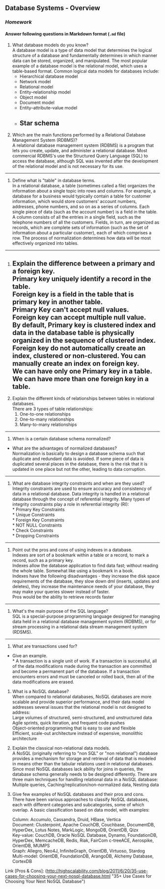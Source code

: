 ﻿## Database Systems - Overview
### _Homework_

#### Answer following questions in Markdown format (`.md` file)

1.  What database models do you know?   
		A database model is a type of data model that determines the logical structure of a database and fundamentally determines in which manner data can be stored, organized, and manipulated. The most popular example of a database model is the relational model, which uses a table-based format.
	Common logical data models for databases include:  
    - Hierarchical database model  
    - Network model  
    - Relational model  
    - Entity–relationship model  
    - Object model  
    - Document model  
    - Entity–attribute–value model  
    - Star schema  
		-----
1.  Which are the main functions performed by a Relational Database Management System (RDBMS)?  
	A relational database management system (RDBMS) is a program that lets you create, update, and administer a relational database. Most commercial RDBMS's use the Structured Query Language (SQL) to access the database, although SQL was invented after the development of the relational model and is not necessary for its use.  
---
1.  Define what is "table" in database terms.  
	In a relational database, a table (sometimes called a file) organizes the information about a single topic into rows and columns. For example, a database for a business would typically contain a table for customer information, which would store customers' account numbers, addresses, phone numbers, and so on as a series of columns. Each single piece of data (such as the account number) is a field in the table. A column consists of all the entries in a single field, such as the telephone numbers of all the customers. Fields, in turn, are organized as records, which are complete sets of information (such as the set of information about a particular customer), each of which comprises a row. The process of normalization determines how data will be most effectively organized into tables.  
---
1.  Explain the difference between a primary and a foreign key.  
	Primary key uniquely identify a record in the table.  
	Foreign key is a field in the table that is primary key in another table.  
	Primary Key can't accept null values.  
	Foreign key can accept multiple null value.  
	By default, Primary key is clustered index and data in the database table is physically organized in the sequence of clustered index.  
	Foreign key do not automatically create an index, clustered or non-clustered. You can manually create an index on foreign key.  
	We can have only one Primary key in a table.  
	We can have more than one foreign key in a table.  
	---
1.  Explain the different kinds of relationships between tables in relational databases.  
There are 3 types of table relationships:    
	1. One-to-one relationships  
	1. One-to-many relationships  
	1. Many-to-many relationships  
---
1.  When is a certain database schema normalized?  
  * What are the advantages of normalized databases?  
		Normalization is basically to design a database schema such that duplicate and redundant data is avoided. If some piece of data is duplicated several places in the database, there is the risk that it is updated in one place but not the other, leading to data corruption.  
---
1.  What are database integrity constraints and when are they used?  
		Integrity constraints are used to ensure accuracy and consistency of data in a relational database. Data integrity is handled in a relational database through the concept of referential integrity. Many types of integrity constraints play a role in referential integrity (RI):  
		*	Primary Key Constraints  
		*	Unique Constraints  
		*	Foreign Key Constraints  
		*	NOT NULL Constraints  
		*	Check Constraints  
		*	Dropping Constraints  
---
1.  Point out the pros and cons of using indexes in a database.  
	Indexes are sort of a bookmark within a table or a record, to mark a record, such as a primary key.  
	Indexes allow the database application to find data fast; without reading the whole table. Somewhat like using a bookmark in a book.  
	Indexes have the following disadvantages - they increase the disk space requirements of the database, they slow down dml (inserts, updates and deletes), they increase the maintenance needs of your database, they may make your queries slower instead of faster.  
	Pros would be the ability to retrieve records faster   
---  
1.  What's the main purpose of the SQL language?  
	SQL is a special-purpose programming language designed for managing data held in a relational database management system (RDBMS), or for stream processing in a relational data stream management system (RDSMS).  
---
1.  What are transactions used for?  
  * Give an example.  
		*	A transaction is a single unit of work. If a transaction is successful, all of the data modifications made during the transaction are committed and become a permanent part of the database. If a transaction encounters errors and must be canceled or rolled back, then all of the data modifications are erased.  
		


1.  What is a NoSQL database?  
When compared to relational databases, NoSQL databases are more scalable and provide superior performance, and their data model addresses several issues that the relational model is not designed to address:  
	 Large volumes of structured, semi-structured, and unstructured data  
	 Agile sprints, quick iteration, and frequent code pushes  
	 Object-oriented programming that is easy to use and flexible  
	 Efficient, scale-out architecture instead of expensive, monolithic architecture  
1.  Explain the classical non-relational data models.  
		A NoSQL (originally referring to "non SQL" or "non relational") database provides a mechanism for storage and retrieval of data that is modeled in means other than the tabular relations used in relational databases.  
Since most NoSQL databases lack ability for joins in queries, the database schema generally needs to be designed differently. There are three main techniques for handling relational data in a NoSQL database: Multiple queries, Caching/replication/non-normalized data, Nesting data  
1.  Give few examples of NoSQL databases and their pros and cons.  
		There have been various approaches to classify NoSQL databases, each with different categories and subcategories, some of which overlap. A basic classification based on data model, with examples:   

    Column: Accumulo, Cassandra, Druid, HBase, Vertica  
    Document: Clusterpoint, Apache CouchDB, Couchbase, DocumentDB, HyperDex, Lotus Notes, MarkLogic, MongoDB, OrientDB, Qizx  
    Key-value: CouchDB, Oracle NoSQL Database, Dynamo, FoundationDB, HyperDex, MemcacheDB, Redis, Riak, FairCom c-treeACE, Aerospike, OrientDB, MUMPS  
    Graph: Allegro, Neo4J, InfiniteGraph, OrientDB, Virtuoso, Stardog  
    Multi-model: OrientDB, FoundationDB, ArangoDB, Alchemy Database, CortexDB  

Link [Pros & Cons]: (http://highscalability.com/blog/2011/6/20/35-use-cases-for-choosing-your-next-nosql-database.html "35+ Use Cases for Choosing Your Next NoSQL Database")